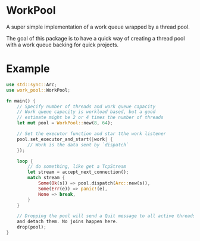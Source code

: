 # WorkPool

A super simple implementation of a work queue wrapped by a thread pool.

The goal of this package is to have a quick way of creating a thread
pool with a work queue backing for quick projects.

# Example

```rust
use std::sync::Arc;
use work_pool::WorkPool;

fn main() {
    // Specify number of threads and work queue capacity
    // Work queue capacity is workload based, but a good
    // estimate might be 2 or 4 times the number of threads
    let mut pool = WorkPool::new(8, 64);

    // Set the executor function and star tthe work listener
    pool.set_executor_and_start(|work| {
        // Work is the data sent by `dispatch`
    });

    loop {
        // do something, like get a TcpStream
        let stream = accept_next_connection();
        match stream {
            Some(Ok(s)) => pool.dispatch(Arc::new(s)),
            Some(Err(e)) => panic!(e),
            None => break,
        }
    }

    // Dropping the pool will send a Quit message to all active threads
    and detach them. No joins happen here.
    drop(pool);
}
```

